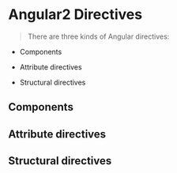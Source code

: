 # Angular2 Directives  

> There are three kinds of Angular directives:  

+ Components

+ Attribute directives

+ Structural directives


## Components

## Attribute directives

## Structural directives